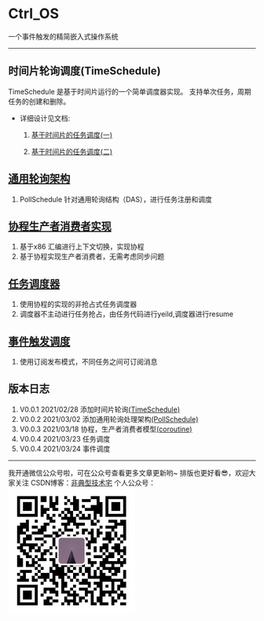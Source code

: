 # Ctrl_OS
一个事件触发的精简嵌入式操作系统

---
## 时间片轮询调度(TimeSchedule)
TimeSchedule 是基于时间片运行的一个简单调度器实现。
支持单次任务，周期任务的创建和删除。

* 详细设计见文档:
  1. [基于时间片的任务调度(一)](./doc/基于时间片的任务调度(一).md)

  2. [基于时间片的任务调度(二)](./doc/基于时间片的任务调度(二).md)

## [通用轮询架构](./PollSchedlue/main.c)
1. PollSchedule 针对通用轮询结构（DAS），进行任务注册和调度

## [协程生产者消费者实现](./coroutine/main.c)
1. 基于x86 汇编进行上下文切换，实现协程
2. 基于协程实现生产者消费者，无需考虑同步问题

## [任务调度器](./TaskSchedlue/mian.c)
1. 使用协程的实现的非抢占式任务调度器
2. 调度器不主动进行任务抢占，由任务代码进行yeild,调度器进行resume

## [事件触发调度](./EventTrigger/main.c)
1. 使用订阅发布模式，不同任务之间可订阅消息

## 版本日志
1.  V0.0.1 2021/02/28
    添加时间片轮询[(TimeSchedule)]()
2.  V0.0.2 2021/03/02
    添加通用轮询处理架构[(PollSchedule)](./PollSchedlue/main.c)
3.  V0.0.3 2021/03/18
    协程，生产者消费者模型[(coroutine)](./coroutine/main.c)
4. V0.0.4 2021/03/23
    任务调度
4. V0.0.4 2021/03/24
    事件调度

---
我开通微信公众号啦，可在公众号查看更多文章更新哟~
排版也更好看😎，欢迎大家关注
CSDN博客：[非典型技术宅](https://blog.csdn.net/mirco_mcu)
个人公众号：
![非典型技术宅](./doc/picture/非典型技术宅.png)